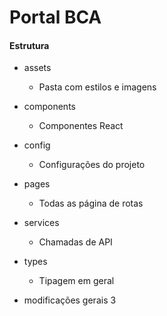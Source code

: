# Portal BCA

#### Estrutura

- assets
    - Pasta com estilos e imagens

- components
    - Componentes React

- config
    - Configurações do projeto

- pages
    - Todas as página de rotas

- services
    - Chamadas de API

- types
    - Tipagem em geral

- modificações gerais 3